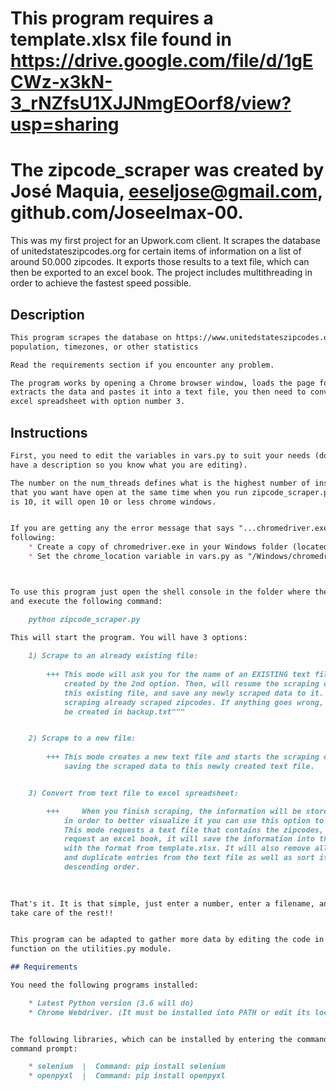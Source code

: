 # This program requires a template.xlsx file found in https://drive.google.com/file/d/1gECWz-x3kN-3_rNZfsU1XJJNmgEOorf8/view?usp=sharing

# The zipcode_scraper was created by José Maquia, eeseljose@gmail.com, github.com/Joseelmax-00.

This was my first project for an Upwork.com client. It scrapes the database of unitedstateszipcodes.org for certain items of information on a list of around 50.000 zipcodes. It exports those results to a text file, which can then be exported to an excel book. The project includes multithreading in order to achieve the fastest speed possible. 

## Description

```markdown
This program scrapes the database on https://www.unitedstateszipcodes.org/ for data, such as 
population, timezones, or other statistics

Read the requirements section if you encounter any problem.

The program works by opening a Chrome browser window, loads the page for a specific zipcode, 
extracts the data and pastes it into a text file, you then need to convert the text file into an 
excel spreadsheet with option number 3.
```

## Instructions

```markdown
First, you need to edit the variables in vars.py to suit your needs (don't worry, all variables 
have a description so you know what you are editing).

The number on the num_threads defines what is the highest number of instances of Chrome 
that you want have open at the same time when you run zipcode_scraper.py. If this number 
is 10, it will open 10 or less chrome windows. 


If you are getting any the error message that says "...chromedriver.exe must be in PATH..." do the
following:
	* Create a copy of chromedriver.exe in your Windows folder (located on your hard drive)
	* Set the chrome_location variable in vars.py as "/Windows/chromedriver"



To use this program just open the shell console in the folder where the program is located in 
and execute the following command: 

	python zipcode_scraper.py

This will start the program. You will have 3 options:
	
	1) Scrape to an already existing file: 
		
		+++	This mode will ask you for the name of an EXISTING text file that was 
			created by the 2nd option. Then, will resume the scraping operation from 
			this existing file, and save any newly scraped data to it. It will avoid 
			scraping already scraped zipcodes. If anything goes wrong, a backup will 
			be created in backup.txt"""


	2) Scrape to a new file: 				
		
		+++	This mode creates a new text file and starts the scraping operation, 
			saving the scraped data to this newly created text file.


	3) Convert from text file to excel spreadsheet: 	

		+++ 	When you finish scraping, the information will be stored in a text file, 
			in order to better visualize it you can use this option to 
			This mode requests a text file that contains the zipcodes, and will also 
 			request an excel book, it will save the information into the excel book 
			with the format from template.xlsx. It will also remove all corrupted 
			and duplicate entries from the text file as well as sort it by 
			descending order.				
	

		
That's it. It is that simple, just enter a number, enter a filename, and the program will 
take care of the rest!!


This program can be adapted to gather more data by editing the code in the get_required_info 
function on the utilities.py module.

## Requirements

You need the following programs installed:

	* Latest Python version (3.6 will do)
	* Chrome Webdriver. (It must be installed into PATH or edit its location in vars.py )


The following libraries, which can be installed by entering the command into the
command prompt:

	* selenium  |  Command: pip install selenium
	* openpyxl  |  Command: pip install openpyxl



```




